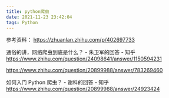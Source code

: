 ```yaml
---
title: python爬虫
date: 2021-11-23 23:42:04
tags: Python
---
```






参考资料：
https://zhuanlan.zhihu.com/p/402697733

通俗的讲，网络爬虫到底是什么？ - 朱卫军的回答 - 知乎
https://www.zhihu.com/question/24098641/answer/1150594231

https://www.zhihu.com/question/20899988/answer/783269460


如何入门 Python 爬虫？ - 谢科的回答 - 知乎
https://www.zhihu.com/question/20899988/answer/24923424